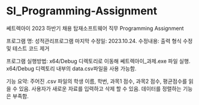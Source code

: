 # SI_Programming-Assignment
 
쎄트렉아이 2023 하반기 채용 탑재소프트웨어 직무 Programming Assignment

프로그램 명: 성적관리프로그램
마지막 수정일: 2023.10.24.
수정내용: 출력 형식 수정 및 테스트 코드 제거

프로그램 실행방법:
x64/Debug 디렉토리로 이동해 쎄트렉아이_과제.exe 파일 실행.
x64/Debug 디렉토리 내부의 data.csv파일을 사용 가능함.

기능 요약: 
주어진 .csv 파일의 학생 이름, 학번, 과목1 점수, 과목2 점수, 평균점수를 읽을 수 있음.
사용자가 새로운 자료를 입력하고 삭제 할 수 있음.
데이터를 정렬하는 기능은 부족함.


